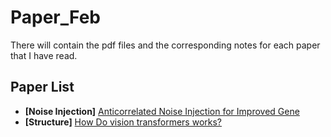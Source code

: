 # Paper_Feb
There will contain the pdf files and the corresponding notes for each paper that I have read.

## Paper List
* **[Noise Injection]** [Anticorrelated Noise Injection for Improved Gene](https://github.com/ice-bear-git/ML-paperReading/blob/main/Paper_Feb14-18/Anticorrelated%20Noise%20Injection%20for%20Improved%20Gene.md)
* **[Structure]** [How Do vision transformers works?](https://github.com/ice-bear-git/ML-paperReading/blob/main/Paper_Feb14-18/How%20Do%20vision%20transformers%20works.md)